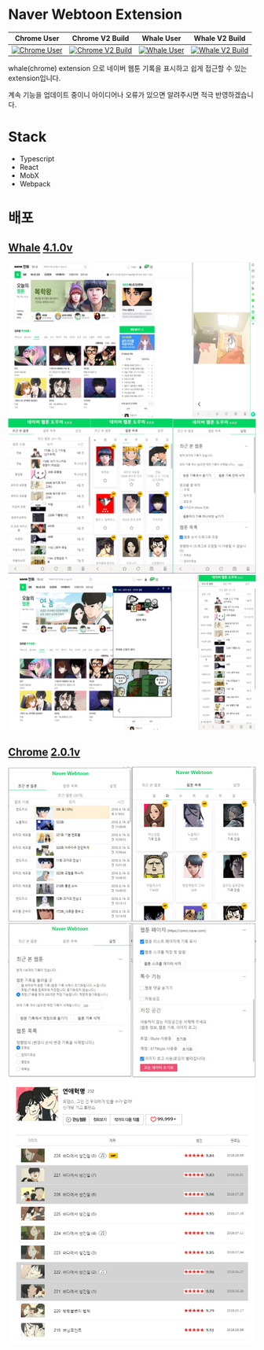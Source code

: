 # Naver Webtoon Extension

|                                                                                                        Chrome User                                                                                                         |                                                                                  Chrome V2 Build                                                                                  |                                                                Whale User                                                                |                                                                                  Whale V2 Build                                                                                  |
| :------------------------------------------------------------------------------------------------------------------------------------------------------------------------------------------------------------------------: | :-------------------------------------------------------------------------------------------------------------------------------------------------------------------------------: | :--------------------------------------------------------------------------------------------------------------------------------------: | :------------------------------------------------------------------------------------------------------------------------------------------------------------------------------: |
| [![Chrome User](https://img.shields.io/chrome-web-store/d/pkingjioiemgjlbklighjcicnjgjckok.svg?label=Chrome%20Users)](https://chrome.google.com/webstore/detail/naver-webtoon-extensions/pkingjioiemgjlbklighjcicnjgjckok) | [![Chrome V2 Build](https://travis-matrix-badges.herokuapp.com/repos/tbvjaos510/naver-webtoon-history/branches/master/1)](https://travis-ci.org/tbvjaos510/naver-webtoon-history) | [![Whale User](https://img.shields.io/badge/Whale-5742-blue.svg)](https://store.whale.naver.com/detail/nmambboikkfejkgloppiejnhhohbaaem) | [![Whale V2 Build](https://travis-matrix-badges.herokuapp.com/repos/tbvjaos510/naver-webtoon-history/branches/master/1)](https://travis-ci.org/tbvjaos510/naver-webtoon-history) |

whale(chrome) extension 으로 네이버 웹툰 기록을 표시하고 쉽게 접근할 수 있는 extension입니다.

계속 기능을 업데이트 중이니 아이디어나 오류가 있으면 알려주시면 적극 반영하겠습니다.

# Stack
* Typescript
* React
* MobX
* Webpack

# 배포

## [Whale](https://store.whale.naver.com/detail/nmambboikkfejkgloppiejnhhohbaaem) [4.1.0v](https://github.com/tbvjaos510/naver-webtoon-history/releases/tag/whale-4.1.0)

<img src="README-image/5.png" style="width:900px">

<img src="README-image/6.png" style="width:900px">

<img src="README-image/7.PNG" style="width:900px">

## [Chrome](https://chrome.google.com/webstore/detail/naver-webtoon-extensions/pkingjioiemgjlbklighjcicnjgjckok?hl=ko) [2.0.1v](https://github.com/tbvjaos510/naver-webtoon-history/releases/tag/chrome-2.0.1)

<img src="README-image/4.jpg">

<img src="README-image/3.jpg">

<img src="README-image/1.PNG">
